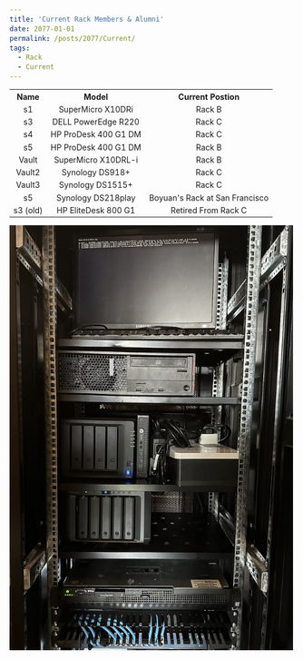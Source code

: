 ```yaml
---
title: 'Current Rack Members & Alumni'
date: 2077-01-01
permalink: /posts/2077/Current/
tags:
  - Rack
  - Current
---
```

<style>
  table, th, td {
  border: 0px;
  text-align: center;
}
</style>
<table>

<tr>
  <th>Name</th>
  <th>Model</th>
  <th>Current Postion</th>
</tr>

<tr>
  <td>s1</td>
  <td>SuperMicro X10DRi</td>
  <td>Rack B</td>
</tr>

<tr>
  <td>s3</td>
  <td>DELL PowerEdge R220</td>
  <td>Rack C</td>
</tr>

<tr>
  <td>s4</td>
  <td>HP ProDesk 400 G1 DM</td>
  <td>Rack C</td>
</tr>

<tr>
  <td>s5</td>
  <td>HP ProDesk 400 G1 DM</td>
  <td>Rack B</td>
</tr>

<tr>
  <td>Vault</td>
  <td>SuperMicro X10DRL-i</td>
  <td>Rack B</td>
</tr>

<tr>
  <td>Vault2</td>
  <td>Synology DS918+</td>
  <td>Rack C</td>
</tr>

<tr>
  <td>Vault3</td>
  <td>Synology DS1515+</td>
  <td>Rack C</td>
</tr>

<tr>
  <td>s5</td>
  <td>Synology DS218play</td>
  <td>Boyuan's Rack at San Francisco</td>
</tr>

<tr>
  <td>s3 (old)</td>
  <td>HP EliteDesk 800 G1</td>
  <td>Retired From Rack C</td>
</tr>

</table>


<img src='/images/blogs/Current.jpg' width="500px">
